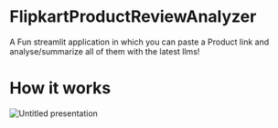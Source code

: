 # FlipkartProductReviewAnalyzer
A Fun streamlit application in which you can paste a Product link and analyse/summarize all of them with the latest llms!

# How it works
![Untitled presentation](https://github.com/AdithyaVardhanReddyM/FlipkartProductReviewAnalyzer/assets/127095306/eb7d8585-a84b-4465-b2cd-29f6e55453eb)
